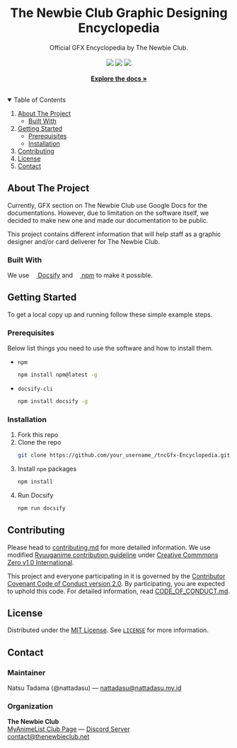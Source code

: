 <!--
**** THIS README IS GENERATED FROM 
**** https://github.com/othneildrew/Best-README-Template
**** UNDER MIT LICENSE
--->

<h1 align="center">The Newbie Club Graphic Designing Encyclopedia</h1>

<p align="center">
  Official GFX Encyclopedia by The Newbie Club.
  <br />
  <br />
  <a href="https://myanimelist.net/clubs.php?cid=70668"><img src="https://img.shields.io/badge/Join-MyAnimeList%20Club-blue?style=for-the-badge&logo=myanimelist"></a>
  <a href="https://discord.gg/Q6H6Gf7"><img src="https://img.shields.io/badge/Discord-Q6H6Gf7-white?style=for-the-badge&logo=discord&color=5865F2&logoColor=white"></a>
  <a href="https://github.com/nattadasu/tncGfx-Encyclopedia/issues"><img src="https://img.shields.io/badge/Issue-GitHub-black?style=for-the-badge&logo=github"></a>
  <br/>
  <br />
  <a href="https://gfx.thenewbieclub.net"><strong>Explore the docs »</strong></a>
  
</p><br>

<!-- TABLE OF CONTENTS -->
<details open="open">
  <summary>Table of Contents</summary>
  <ol>
    <li>
      <a href="#about-the-project">About The Project</a>
      <ul>
        <li><a href="#built-with">Built With</a></li>
      </ul>
    </li>
    <li>
      <a href="#getting-started">Getting Started</a>
      <ul>
        <li><a href="#prerequisites">Prerequisites</a></li>
        <li><a href="#installation">Installation</a></li>
      </ul>
    </li>
    <li><a href="#contributing">Contributing</a></li>
    <li><a href="#license">License</a></li>
    <li><a href="#contact">Contact</a></li>
  </ol>
</details>

<!-- ABOUT THE PROJECT -->
## About The Project

Currently, GFX section on The Newbie Club use Google Docs for the documentations. However, due to limitation on the software itself, we decided to make new one and made our documentation to be public.

This project contains different information that will help staff as a graphic designer and/or card deliverer for The Newbie Club.

### Built With

We use [<img src="https://docsify.js.org/_media/icon.svg" height="12"> Docsify](https://docsify.js.org) and [<img src="https://upload.wikimedia.org/wikipedia/commons/d/db/Npm-logo.svg" height="12"> npm](https://npmjs.com) to make it possible.

<!-- GETTING STARTED -->
## Getting Started

To get a local copy up and running follow these simple example steps.

### Prerequisites

Below list things you need to use the software and how to install them.

* `npm`
  ```sh
  npm install npm@latest -g
  ```
* `docsify-cli`
  ```sh
  npm install docsify -g
  ```

### Installation

1. Fork this repo
2. Clone the repo
   ```sh
   git clone https://github.com/your_username_/tncGfx-Encyclopedia.git
   ```
3. Install `npm` packages
   ```sh
   npm install
   ```
4. Run Docsify
   ```sh
   npm run docsify
   ```

<!-- CONTRIBUTING -->
## Contributing

Please head to [contributing.md](contributing.md) for more detailed information. We use modified [Ryuuganime contribution guideline](https://github.com/ryuuganime/contributing) under [Creative Commmons Zero v1.0 International](https://github.com/ryuuganime/contributing/blob/main/LICENSE).

This project and everyone participating in it is governed by the [Contributor Covenant Code of Conduct version 2.0][conduct]. By participating, you are expected to uphold this code. For detailed information, read [CODE_OF_CONDUCT.md][conduct].

<!-- LICENSE -->
## License

Distributed under the [MIT License][license]. See [`LICENSE`][license] for more information.

<!-- CONTACT -->
## Contact

### Maintainer

Natsu Tadama (@nattadasu) — nattadasu@nattadasu.my.id

### Organization

**The Newbie Club**<br>
[MyAnimeList Club Page][malClub] — [Discord Server][discord]<br>
contact@thenewbieclub.net

<!-- MARKDOWN LINKS & IMAGES -->
<!-- https://www.markdownguide.org/basic-syntax/#reference-style-links -->
[malClub]: https://myanimelist.net/clubs.php?cid=70668
[discord]: https://discord.gg/Q6H6Gf7
[conduct]: CODE_OF_CONDUCT.md
[license]: LICENSE
